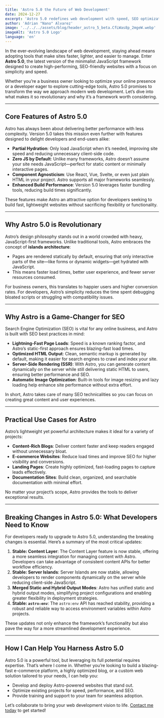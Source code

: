 ```yaml
---
title: 'Astro 5.0 the Future of Web Development'
date: 2024-12-27
excerpt: 'Astro 5.0 redefines web development with speed, SEO optimization, and a minimalist design. Discover why it’s the future for developers and businesses alike.'
author: 'Adrian "Nano" Alvarez'
image: '../../../assets/blog/header_astro_5_beta.CfLWas8p_2mgeW.webp'
imageAlt: 'Astro 5.0 Logo'
language: 'en'
---
```


In the ever-evolving landscape of web development, staying ahead means adopting tools that make sites faster, lighter, and easier to manage. Enter **Astro 5.0**, the latest version of the minimalist JavaScript framework designed to create high-performing, SEO-friendly websites with a focus on simplicity and speed.

Whether you’re a business owner looking to optimize your online presence or a developer eager to explore cutting-edge tools, Astro 5.0 promises to transform the way we approach modern web development. Let’s dive into what makes it so revolutionary and why it’s a framework worth considering.

---

## Core Features of Astro 5.0

Astro has always been about delivering better performance with less complexity. Version 5.0 takes this mission even further with features designed to delight developers and end-users alike:

- **Partial Hydration**: Only load JavaScript when it’s needed, improving site speed and reducing unnecessary client-side code.
- **Zero JS by Default**: Unlike many frameworks, Astro doesn’t assume your site needs JavaScript—perfect for static content or minimally interactive pages.
- **Component Agnosticism**: Use React, Vue, Svelte, or even just plain HTML in your project. Astro supports all major frameworks seamlessly.
- **Enhanced Build Performance**: Version 5.0 leverages faster bundling tools, reducing build times significantly.

These features make Astro an attractive option for developers seeking to build fast, lightweight websites without sacrificing flexibility or functionality.

---

## Why Astro 5.0 is Revolutionary

Astro’s design philosophy stands out in a world crowded with heavy, JavaScript-first frameworks. Unlike traditional tools, Astro embraces the concept of **islands architecture**:

- Pages are rendered statically by default, ensuring that only interactive parts of the site—like forms or dynamic widgets—get hydrated with JavaScript.
- This means faster load times, better user experience, and fewer server resources consumed.

For business owners, this translates to happier users and higher conversion rates. For developers, Astro’s simplicity reduces the time spent debugging bloated scripts or struggling with compatibility issues.

---

## Why Astro is a Game-Changer for SEO

Search Engine Optimization (SEO) is vital for any online business, and Astro is built with SEO best practices in mind:

- **Lightning-Fast Page Loads**: Speed is a known ranking factor, and Astro’s static-first approach ensures blazing-fast load times.
- **Optimized HTML Output**: Clean, semantic markup is generated by default, making it easier for search engines to crawl and index your site.
- **Server-Side Rendering (SSR)**: With Astro, you can generate content dynamically on the server while still delivering static HTML to users, ensuring better performance and SEO.
- **Automatic Image Optimization**: Built-in tools for image resizing and lazy loading help enhance site performance without extra effort.

In short, Astro takes care of many SEO technicalities so you can focus on creating great content and user experiences.

---

## Practical Use Cases for Astro

Astro’s lightweight yet powerful architecture makes it ideal for a variety of projects:

- **Content-Rich Blogs**: Deliver content faster and keep readers engaged without unnecessary bloat.
- **E-commerce Websites**: Reduce load times and improve SEO for higher visibility and conversions.
- **Landing Pages**: Create highly optimized, fast-loading pages to capture leads effectively.
- **Documentation Sites**: Build clean, organized, and searchable documentation with minimal effort.

No matter your project’s scope, Astro provides the tools to deliver exceptional results.

---

## Breaking Changes in Astro 5.0: What Developers Need to Know

For developers ready to upgrade to Astro 5.0, understanding the breaking changes is essential. Here’s a summary of the most critical updates:

1. **Stable: Content Layer**: The Content Layer feature is now stable, offering a more seamless integration for managing content with Astro. Developers can take advantage of consistent content APIs for better workflow efficiency.
2. **Stable: Server Islands**: Server Islands are now stable, allowing developers to render components dynamically on the server while reducing client-side JavaScript.
3. **Merged Static and Hybrid Output Modes**: Astro has unified static and hybrid output modes, simplifying project configurations and enabling greater flexibility in deployment strategies.
4. **Stable: `astro:env`**: The `astro:env` API has reached stability, providing a robust and reliable way to access environment variables within Astro projects.

These updates not only enhance the framework’s functionality but also pave the way for a more streamlined development experience.

---

## How I Can Help You Harness Astro 5.0

Astro 5.0 is a powerful tool, but leveraging its full potential requires expertise. That’s where I come in. Whether you’re looking to build a blazing-fast e-commerce platform, a highly optimized blog, or a custom web solution tailored to your needs, I can help you:

- Develop and deploy Astro-powered websites that stand out.
- Optimize existing projects for speed, performance, and SEO.
- Provide training and support to your team for seamless adoption.

Let’s collaborate to bring your web development vision to life. [Contact me today](https://www.adrian-alvarez.dev/en/contact) to get started!
